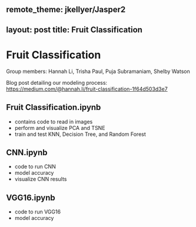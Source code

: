 remote_theme: jkellyer/Jasper2
---
layout: post
title: Fruit Classification
---
# Fruit Classification

Group members: Hannah Li, Trisha Paul, Puja Subramaniam, Shelby Watson

Blog post detailing our modeling process: https://medium.com/@hannah.li/fruit-classification-1f64d503d3e7

## Fruit Classification.ipynb
- contains code to read in images
- perform and visualize PCA and TSNE
- train and test KNN, Decision Tree, and Random Forest

## CNN.ipynb
- code to run CNN
- model accuracy
- visualize CNN results

## VGG16.ipynb
- code to run VGG16
- model accuracy 
